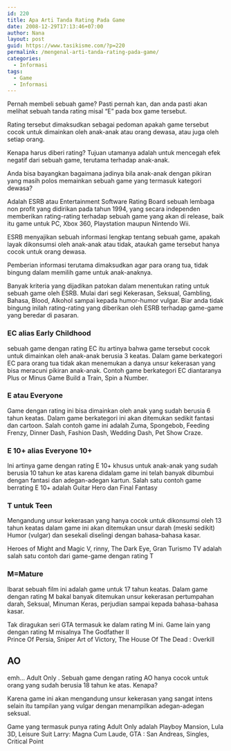 ```yaml
---
id: 220
title: Apa Arti Tanda Rating Pada Game
date: 2008-12-29T17:13:46+07:00
author: Nana
layout: post
guid: https://www.tasikisme.com/?p=220
permalink: /mengenal-arti-tanda-rating-pada-game/
categories:
  - Informasi
tags:
  - Game
  - Informasi
---
```

Pernah membeli sebuah game? Pasti pernah kan, dan anda pasti akan melihat sebuah tanda rating misal “E” pada box game tersebut.

Rating tersebut dimaksudkan sebagai pedoman apakah game tersebut cocok untuk dimainkan oleh anak-anak atau orang dewasa, atau juga oleh setiap orang.

Kenapa harus diberi rating? Tujuan utamanya adalah untuk mencegah efek negatif dari sebuah game, terutama terhadap anak-anak.

Anda bisa bayangkan bagaimana jadinya bila anak-anak dengan pikiran yang masih polos memainkan sebuah game yang termasuk kategori dewasa?

Adalah ESRB atau Entertainment Software Rating Board sebuah lembaga non profit yang didirikan pada tahun 1994, yang secara independen memberikan rating-rating terhadap sebuah game yang akan di release, baik itu game untuk PC, Xbox 360, Playstation maupun Nintendo Wii.

ESRB menyajikan sebuah informasi lengkap tentang sebuah game, apakah layak dikonsumsi oleh anak-anak atau tidak, ataukah game tersebut hanya cocok untuk orang dewasa.

Pemberian informasi terutama dimaksudkan agar para orang tua, tidak bingung dalam memilih game untuk anak-anaknya.

Banyak kriteria yang dijadikan patokan dalam menentukan rating untuk sebuah game oleh ESRB. Mulai dari segi Kekerasan, Seksual, Gambling, Bahasa, Blood, Alkohol sampai kepada humor-humor vulgar. Biar anda tidak bingung inilah rating-rating yang diberikan oleh ESRB terhadap game-game yang beredar di pasaran.

### EC alias Early Childhood

sebuah game dengan rating EC itu artinya bahwa game tersebut cocok untuk dimainkan oleh anak-anak berusia 3 keatas. Dalam game berkategori EC para orang tua tidak akan menemukan a danya unsur kekerasan yang bisa meracuni pikiran anak-anak. Contoh game berkategori EC diantaranya Plus or Minus Game Build a Train, Spin a Number.

### E atau Everyone

Game dengan rating ini bisa dimainkan oleh anak yang sudah berusia 6 tahun keatas. Dalam game berkategori ini akan ditemukan sedikit fantasi dan cartoon. Salah contoh game ini adalah Zuma, Spongebob, Feeding Frenzy, Dinner Dash, Fashion Dash, Wedding Dash, Pet Show Craze.

### E 10+ alias Everyone 10+

Ini artinya game dengan rating E 10+ khusus untuk anak-anak yang sudah berusia 10 tahun ke atas karena didalam game ini telah banyak dibumbui dengan fantasi dan adegan-adegan kartun. Salah satu contoh game berrating E 10+ adalah Guitar Hero dan Final Fantasy

### T untuk Teen

Mengandung unsur kekerasan yang hanya cocok untuk dikonsumsi oleh 13 tahun keatas dalam game ini akan ditemukan unsur darah (meski sedikit)  Humor (vulgar) dan sesekali diselingi dengan bahasa-bahasa kasar.

Heroes of Might and Magic V, rinny, The Dark Eye, Gran Turismo TV adalah salah satu contoh dari game-game dengan rating T

### M=Mature

Ibarat sebuah film ini adalah game untuk 17 tahun keatas. Dalam game dengan rating M bakal banyak ditemukan unsur kekerasan pertumpahan darah, Seksual, Minuman Keras, perjudian sampai kepada bahasa-bahasa kasar.

Tak diragukan seri GTA termasuk ke dalam rating M ini. Game lain yang dengan rating M misalnya The Godfather II  
Prince Of Persia, Sniper Art of Victory, The House Of The Dead : Overkill

## AO

emh… Adult Only . Sebuah game dengan rating AO hanya cocok untuk orang yang sudah berusia 18 tahun ke atas. Kenapa?

Karena game ini akan mengandung unsur kekerasan yang sangat intens selain itu tampilan yang vulgar dengan menampilkan adegan-adegan seksual.

Game yang termasuk punya rating Adult Only adalah Playboy Mansion, Lula 3D, Leisure Suit Larry: Magna Cum Laude, GTA : San Andreas, Singles, Critical Point